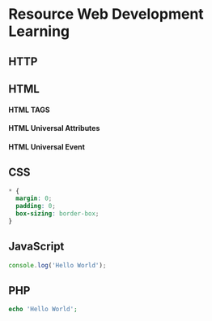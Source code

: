 # Resource Web Development Learning

## HTTP

## HTML

#### HTML TAGS

#### HTML Universal Attributes

#### HTML Universal Event

## CSS

```css
* {
  margin: 0;
  padding: 0;
  box-sizing: border-box;
}
```

## JavaScript

```js
console.log('Hello World');
```

## PHP

```php
echo 'Hello World';
```
